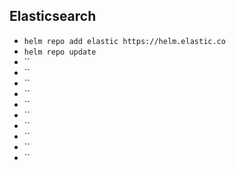## Elasticsearch
- `helm repo add elastic https://helm.elastic.co`
- `helm repo update`
- ``
- ``
- ``
- ``
- ``
- ``
- ``
- ``
- ``
- ``
